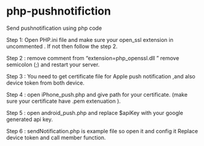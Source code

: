 php-pushnotifiction
===================

Send pushnotification using php code


Step 1:  Open PHP.ini file and make sure your open_ssl  extension in uncommented .
If not then follow the step 2.

Step 2 : remove comment from “extension=php_openssl.dll ”
remove semicolon (;) and restart your server.

Step 3 :  You need to get certificate file for Apple  push notification ,and also device token from both device.

Step 4 : open iPhone_push.php and give path for your certificate.
(make sure your certificate have .pem extenuation ).

Step 5 : open android_push.php and replace  $apiKey with your google generated api key.

Step 6 : sendNotification.php is example file so open it and config it Replace device token and call member function.
